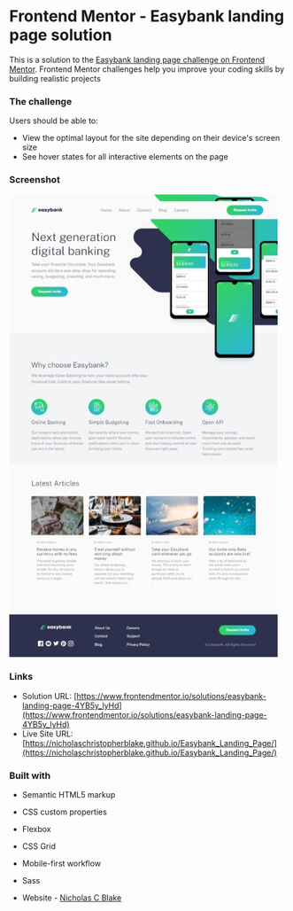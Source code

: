 # Frontend Mentor - Easybank landing page solution
This is a solution to the [Easybank landing page challenge on Frontend Mentor](https://www.frontendmentor.io/challenges/easybank-landing-page-WaUhkoDN). Frontend Mentor challenges help you improve your coding skills by building realistic projects

### The challenge
Users should be able to:
- View the optimal layout for the site depending on their device's screen size
- See hover states for all interactive elements on the page

### Screenshot
![](./screenshot.jpeg)

### Links
- Solution URL: [https://www.frontendmentor.io/solutions/easybank-landing-page-4YB5y_lyHd](https://www.frontendmentor.io/solutions/easybank-landing-page-4YB5y_lyHd)
- Live Site URL: [https://nicholaschristopherblake.github.io/Easybank_Landing_Page/](https://nicholaschristopherblake.github.io/Easybank_Landing_Page/)

### Built with
- Semantic HTML5 markup
- CSS custom properties
- Flexbox
- CSS Grid
- Mobile-first workflow
- Sass

- Website - [Nicholas C Blake](https://github.com/NicholasChristopherBlake)
